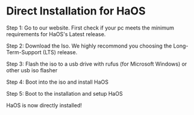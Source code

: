 # Direct Installation for HaOS

Step 1: Go to our website. First check if your pc meets the minimum requirements for HaOS's Latest release.

Step 2: Download the Iso. We highly recommond you choosing the Long-Term-Support (LTS) release.

Step 3: Flash the iso to a usb drive with rufus (for Microsoft Windows) or other usb iso flasher

Step 4: Boot into the iso and install HaOS

Step 5: Boot to the installation and setup HaOS


HaOS is now directly installed!
